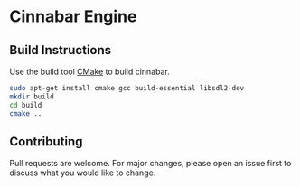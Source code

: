 # Cinnabar Engine

## Build Instructions

Use the build tool [CMake](https://cmake.org/install/) to build cinnabar.

```bash
sudo apt-get install cmake gcc build-essential libsdl2-dev
mkdir build
cd build
cmake ..
```

## Contributing
Pull requests are welcome. For major changes, please open an issue first to discuss what you would like to change.